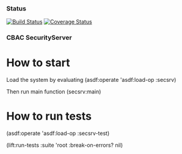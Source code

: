 ### Status
[![Build Status](https://travis-ci.org/sergadin/SecurityServer.svg?branch=master)](https://travis-ci.org/sergadin/SecurityServer)
[![Coverage Status](https://coveralls.io/repos/github/sergadin/SecurityServer/badge.svg?branch=master)](https://coveralls.io/github/sergadin/SecurityServer?branch=master)
              
### CBAC SecurityServer

How to start
============

Load the system by evaluating
  (asdf:operate 'asdf:load-op :secsrv)

Then run main function
  (secsrv:main)


How to run tests
================

(asdf:operate 'asdf:load-op :secsrv-test)

(lift:run-tests :suite 'root :break-on-errors? nil)

